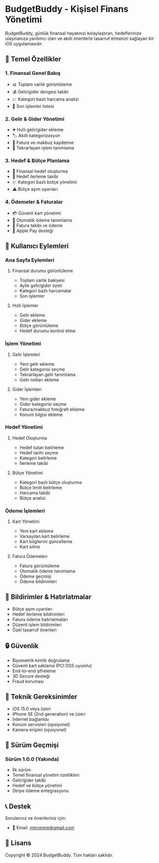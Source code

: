 # BudgetBuddy - Kişisel Finans Yönetimi

BudgetBuddy, günlük finansal hayatınızı kolaylaştıran, hedeflerinize ulaşmanıza yardımcı olan ve akıllı önerilerle tasarruf etmenizi sağlayan bir iOS uygulamasıdır.

## 🎯 Temel Özellikler

### 1. Finansal Genel Bakış
- 📊 Toplam varlık görüntüleme
- 💰 Gelir/gider dengesi takibi
- 📈 Kategori bazlı harcama analizi
- 🔄 Son işlemler listesi

### 2. Gelir & Gider Yönetimi
- ➕ Hızlı gelir/gider ekleme
- 🏷️ Akıllı kategorizasyon
- 📝 Fatura ve makbuz kaydetme
- 🔄 Tekrarlayan işlem tanımlama

### 3. Hedef & Bütçe Planlama
- 🎯 Finansal hedef oluşturma
- 📅 Hedef ilerleme takibi
- 💹 Kategori bazlı bütçe yönetimi
- ⚠️ Bütçe aşım uyarıları

### 4. Ödemeler & Faturalar
- 💳 Güvenli kart yönetimi
- 📅 Otomatik ödeme tanımlama
- 🧾 Fatura takibi ve ödeme
- 📱 Apple Pay desteği

## 👤 Kullanıcı Eylemleri

### Ana Sayfa Eylemleri
1. Finansal durumu görüntüleme
   - Toplam varlık bakiyesi
   - Aylık gelir/gider özeti
   - Kategori bazlı harcamalar
   - Son işlemler

2. Hızlı İşlemler
   - Gelir ekleme
   - Gider ekleme
   - Bütçe görüntüleme
   - Hedef durumu kontrol etme

### İşlem Yönetimi
1. Gelir İşlemleri
   - Yeni gelir ekleme
   - Gelir kategorisi seçme
   - Tekrarlayan gelir tanımlama
   - Gelir notları ekleme

2. Gider İşlemleri
   - Yeni gider ekleme
   - Gider kategorisi seçme
   - Fatura/makbuz fotoğrafı ekleme
   - Konum bilgisi ekleme

### Hedef Yönetimi
1. Hedef Oluşturma
   - Hedef tutarı belirleme
   - Hedef tarihi seçme
   - Kategori belirleme
   - İlerleme takibi

2. Bütçe Yönetimi
   - Kategori bazlı bütçe oluşturma
   - Bütçe limiti belirleme
   - Harcama takibi
   - Bütçe analizi

### Ödeme İşlemleri
1. Kart Yönetimi
   - Yeni kart ekleme
   - Varsayılan kart belirleme
   - Kart bilgilerini güncelleme
   - Kart silme

2. Fatura Ödemeleri
   - Fatura görüntüleme
   - Otomatik ödeme tanımlama
   - Ödeme geçmişi
   - Ödeme bildirimleri

## 🔔 Bildirimler & Hatırlatmalar

- Bütçe aşım uyarıları
- Hedef ilerleme bildirimleri
- Fatura ödeme hatırlatmaları
- Düzenli işlem bildirimleri
- Özel tasarruf önerileri

## 🔒 Güvenlik

- Biyometrik kimlik doğrulama
- Güvenli kart saklama (PCI DSS uyumlu)
- End-to-end şifreleme
- 3D Secure desteği
- Fraud koruması

## 📱 Teknik Gereksinimler

- iOS 15.0 veya üzeri
- iPhone SE (2nd generation) ve üzeri
- Internet bağlantısı
- Konum servisleri (opsiyonel)
- Kamera erişimi (opsiyonel)

## 🔄 Sürüm Geçmişi

### Sürüm 1.0.0 (Yakında)
- İlk sürüm
- Temel finansal yönetim özellikleri
- Gelir/gider takibi
- Hedef ve bütçe yönetimi
- Stripe ödeme entegrasyonu

## 📞 Destek

Sorularınız ve önerileriniz için:
- 📧 Email: mtrcemre@gmail.com

## 📄 Lisans

Copyright © 2024 BudgetBuddy. Tüm hakları saklıdır. 